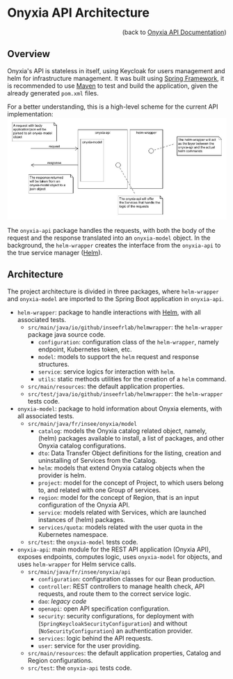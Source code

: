 # Onyxia API Architecture
<p style="text-align: right;"> (back to <a href='./README.md'>Onyxia API Documentation</a>) <p>

## Overview
Onyxia's API is stateless in itself, using Keycloak for users management and helm for infrastructure management. It was built using [Spring Framework](https://spring.io/), it is recommended to use [Maven](https://maven.apache.org/) to test and build the application, given the already generated `pom.xml` files. 

For a better understanding, this is a high-level scheme for the current API implementation:
![failed-to-load-capt](./assets/onyxia-api-high-level.jpg)

The `onyxia-api` package handles the requests, with both the body of the request and the response translated into an `onyxia-model` object. In the background, the `helm-wrapper` creates the interface from the `onyxia-api` to the true service manager ([Helm](https://helm.sh/)).

## Architecture
The project architecture is divided in three packages, where `helm-wrapper` and `onyxia-model` are imported to the Spring Boot application in `onyxia-api`.
- `helm-wrapper`: package to handle interactions with [Helm](helm.sh), with all associated tests.
    - `src/main/java/io/github/inseefrlab/helmwrapper`: the `helm-wrapper` package java source code.
        - `configuration`: configuration class of the `helm-wrapper`, namely endpoint, Kubernetes token, etc.
        - `model`: models to support the `helm` request and response structures.
        - `service`: service logics for interaction with `helm`.
        - `utils`: static methods utilities for the creation of a `helm` command.
    - `src/main/resources`: the default application properties.
    - `src/test/java/io/github/inseefrlab/helmwrapper`: the `helm-wrapper` tests code.
- `onyxia-model`: package to hold information about Onyxia elements, with all associated tests.
    - `src/main/java/fr/insee/onyxia/model`
        - `catalog`: models the Onyxia catalog related object, namely, (helm) packages available to install, a list of packages, and other Onyxia catalog configurations.
        - `dto`: Data Transfer Object definitions for the listing, creation and uninstalling of Services from the Catalog.
        - `helm`: models that extend Onyxia catalog objects when the provider is helm.
        - `project`: model for the concept of Project, to which users belong to, and related with one Group of services.
        - `region`: model for the concept of Region, that is an input configuration of the Onyxia API.
        - `service`: models related with Services, which are launched instances of (helm) packages.
        - `services/quota`: models related with the user quota in the Kubernetes namespace.
    - `src/test`: the `onyxia-model` tests code.
- `onyxia-api`: main module for the REST API application (Onyxia API), exposes endpoints, computes logic, uses `onyxia-model` for objects, and uses `helm-wrapper` for Helm service calls.
    - `src/main/java/fr/insee/onyxia/api`
        - `configuration`: configuration classes for our Bean production.
        - `controller`: REST controllers to manage health check, API requests, and route them to the correct service logic.
        - `dao`: *legacy code*
        - `openapi`: open API specification configuration.
        - `security`: security configurations, for deployment with (`SpringKeycloakSecurityConfiguration`) and without (`NoSecurityConfiguration`) an authentication provider.
        - `services`: logic behind the API requests.
        - `user`: service for the user providing.   
    - `src/main/resources`: the default application properties, Catalog and Region configurations.
    - `src/test`: the `onyxia-api` tests code.

